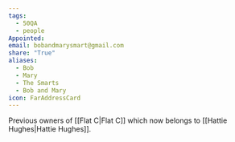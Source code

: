```yaml
---
tags:
  - 50QA
  - people
Appointed: 
email: bobandmarysmart@gmail.com
share: "True"
aliases:
  - Bob
  - Mary
  - The Smarts
  - Bob and Mary
icon: FarAddressCard
---
```

Previous owners of [[Flat C|Flat C]] which now belongs to [[Hattie Hughes|Hattie Hughes]]. 